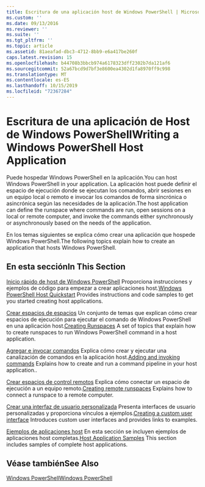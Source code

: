 ```yaml
---
title: Escritura de una aplicación host de Windows PowerShell | Microsoft Docs
ms.custom: ''
ms.date: 09/13/2016
ms.reviewer: ''
ms.suite: ''
ms.tgt_pltfrm: ''
ms.topic: article
ms.assetid: 81aeafad-dbc3-4712-8bb9-e6a417be260f
caps.latest.revision: 15
ms.openlocfilehash: b44708b3bbcb974a6178323dff2302b7da121af6
ms.sourcegitcommit: 52a67bcd9d7bf3e8600ea4302d1fa8970ff9c998
ms.translationtype: MT
ms.contentlocale: es-ES
ms.lasthandoff: 10/15/2019
ms.locfileid: "72367284"
---
```

# <a name="writing-a-windows-powershell-host-application"></a><span data-ttu-id="f9090-102">Escritura de una aplicación de Host de Windows PowerShell</span><span class="sxs-lookup"><span data-stu-id="f9090-102">Writing a Windows PowerShell Host Application</span></span>

<span data-ttu-id="f9090-103">Puede hospedar Windows PowerShell en la aplicación.</span><span class="sxs-lookup"><span data-stu-id="f9090-103">You can host Windows PowerShell in your application.</span></span> <span data-ttu-id="f9090-104">La aplicación host puede definir el espacio de ejecución donde se ejecutan los comandos, abrir sesiones en un equipo local o remoto e invocar los comandos de forma sincrónica o asincrónica según las necesidades de la aplicación.</span><span class="sxs-lookup"><span data-stu-id="f9090-104">The host application can define the runspace where commands are run, open sessions on a local or remote computer, and invoke the commands either synchronously or asynchronously based on the needs of the application.</span></span>

<span data-ttu-id="f9090-105">En los temas siguientes se explica cómo crear una aplicación que hospede Windows PowerShell.</span><span class="sxs-lookup"><span data-stu-id="f9090-105">The following topics explain how to create an application that hosts Windows PowerShell.</span></span>

## <a name="in-this-section"></a><span data-ttu-id="f9090-106">En esta sección</span><span class="sxs-lookup"><span data-stu-id="f9090-106">In This Section</span></span>

<span data-ttu-id="f9090-107">[Inicio rápido de host de Windows PowerShell](./windows-powershell-host-quickstart.md) Proporciona instrucciones y ejemplos de código para empezar a crear aplicaciones host.</span><span class="sxs-lookup"><span data-stu-id="f9090-107">[Windows PowerShell Host Quickstart](./windows-powershell-host-quickstart.md) Provides instructions and code samples to get you started creating host applications.</span></span>

<span data-ttu-id="f9090-108">[Crear espacios de espacios](./creating-runspaces.md) Un conjunto de temas que explican cómo crear espacios de ejecución para ejecutar el comando de Windows PowerShell en una aplicación host.</span><span class="sxs-lookup"><span data-stu-id="f9090-108">[Creating Runspaces](./creating-runspaces.md) A set of topics that explain how to create runspaces to run Windows PowerShell command in a host application.</span></span>

<span data-ttu-id="f9090-109">[Agregar e invocar comandos](./adding-and-invoking-commands.md) Explica cómo crear y ejecutar una canalización de comandos en la aplicación host.</span><span class="sxs-lookup"><span data-stu-id="f9090-109">[Adding and invoking commands](./adding-and-invoking-commands.md) Explains how to create and run a command pipeline in your host application..</span></span>

<span data-ttu-id="f9090-110">[Crear espacios de control remotos](./creating-remote-runspaces.md) Explica cómo conectar un espacio de ejecución a un equipo remoto.</span><span class="sxs-lookup"><span data-stu-id="f9090-110">[Creating remote runspaces](./creating-remote-runspaces.md) Explains how to connect a runspace to a remote computer.</span></span>

<span data-ttu-id="f9090-111">[Crear una interfaz de usuario personalizada](./creating-a-custom-user-interface.md) Presenta interfaces de usuario personalizadas y proporciona vínculos a ejemplos.</span><span class="sxs-lookup"><span data-stu-id="f9090-111">[Creating a custom user interface](./creating-a-custom-user-interface.md) Introduces custom user interfaces and provides links to examples.</span></span>

<span data-ttu-id="f9090-112">[Ejemplos de aplicaciones host](./host-application-samples.md) En esta sección se incluyen ejemplos de aplicaciones host completas.</span><span class="sxs-lookup"><span data-stu-id="f9090-112">[Host Application Samples](./host-application-samples.md) This section includes samples of complete host applications.</span></span>

## <a name="see-also"></a><span data-ttu-id="f9090-113">Véase también</span><span class="sxs-lookup"><span data-stu-id="f9090-113">See Also</span></span>

[<span data-ttu-id="f9090-114">Windows PowerShell</span><span class="sxs-lookup"><span data-stu-id="f9090-114">Windows PowerShell</span></span>](https://msdn.microsoft.com/en-us/b41a2af3-aec1-402d-8e18-c2c26be461ff)
